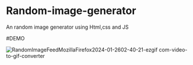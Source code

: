 # Random-image-generator
An random image generator using Html,css and JS

#DEMO

![RandomImageFeedMozillaFirefox2024-01-2602-40-21-ezgif com-video-to-gif-converter](https://github.com/Jaisurya1304/Random-image-generator/assets/147603454/39cc02d4-3f7b-4661-831b-b5716d941854)

